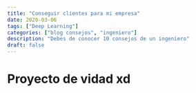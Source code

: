 ```yaml
---
title: "Conseguir clientes para mi empresa"
date: 2020-03-06
tags: ["Deep Learning"]
categories: ["blog consejos", "ingeniero"]
description: "Debes de conocer 10 consejos de un ingeniero"
draft: false
---
```


# Proyecto de vidad xd
 